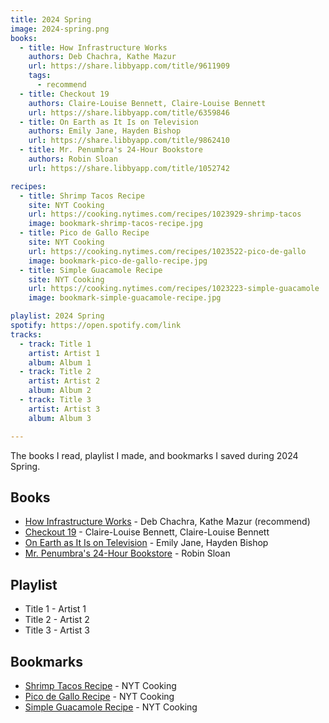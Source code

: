 ```yaml
---
title: 2024 Spring
image: 2024-spring.png
books:
  - title: How Infrastructure Works
    authors: Deb Chachra, Kathe Mazur
    url: https://share.libbyapp.com/title/9611909
    tags:
      - recommend
  - title: Checkout 19
    authors: Claire-Louise Bennett, Claire-Louise Bennett
    url: https://share.libbyapp.com/title/6359846
  - title: On Earth as It Is on Television
    authors: Emily Jane, Hayden Bishop
    url: https://share.libbyapp.com/title/9862410
  - title: Mr. Penumbra's 24-Hour Bookstore
    authors: Robin Sloan
    url: https://share.libbyapp.com/title/1052742

recipes:
  - title: Shrimp Tacos Recipe
    site: NYT Cooking
    url: https://cooking.nytimes.com/recipes/1023929-shrimp-tacos
    image: bookmark-shrimp-tacos-recipe.jpg
  - title: Pico de Gallo Recipe
    site: NYT Cooking
    url: https://cooking.nytimes.com/recipes/1023522-pico-de-gallo
    image: bookmark-pico-de-gallo-recipe.jpg
  - title: Simple Guacamole Recipe
    site: NYT Cooking
    url: https://cooking.nytimes.com/recipes/1023223-simple-guacamole
    image: bookmark-simple-guacamole-recipe.jpg

playlist: 2024 Spring
spotify: https://open.spotify.com/link
tracks:
  - track: Title 1
    artist: Artist 1
    album: Album 1
  - track: Title 2
    artist: Artist 2
    album: Album 2
  - track: Title 3
    artist: Artist 3
    album: Album 3

---
```


The books I read, playlist I made, and bookmarks I saved during 2024 Spring.

## Books

- [How Infrastructure Works](https://share.libbyapp.com/title/9611909) - Deb Chachra, Kathe Mazur (recommend)
- [Checkout 19](https://share.libbyapp.com/title/6359846) - Claire-Louise Bennett, Claire-Louise Bennett
- [On Earth as It Is on Television](https://share.libbyapp.com/title/9862410) - Emily Jane, Hayden Bishop
- [Mr. Penumbra's 24-Hour Bookstore](https://share.libbyapp.com/title/1052742) - Robin Sloan

## Playlist

- Title 1 - Artist 1
- Title 2 - Artist 2
- Title 3 - Artist 3

## Bookmarks

- [Shrimp Tacos Recipe](https://cooking.nytimes.com/recipes/1023929-shrimp-tacos) - NYT Cooking
- [Pico de Gallo Recipe](https://cooking.nytimes.com/recipes/1023522-pico-de-gallo) - NYT Cooking
- [Simple Guacamole Recipe](https://cooking.nytimes.com/recipes/1023223-simple-guacamole) - NYT Cooking
